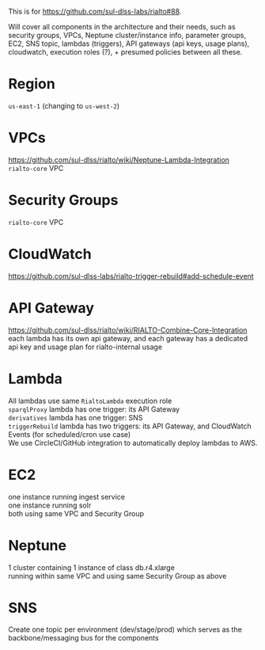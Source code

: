 This is for https://github.com/sul-dlss-labs/rialto#88.

Will cover all components in the architecture and their needs, such as security groups, VPCs, Neptune cluster/instance info, parameter groups, EC2, SNS topic, lambdas (triggers), API gateways (api keys, usage plans), cloudwatch, execution roles (?), + presumed policies between all these.

# Region

`us-east-1` (changing to `us-west-2`)

# VPCs 

https://github.com/sul-dlss/rialto/wiki/Neptune-Lambda-Integration  
`rialto-core` VPC

# Security Groups

`rialto-core` VPC

# CloudWatch

https://github.com/sul-dlss-labs/rialto-trigger-rebuild#add-schedule-event

# API Gateway 

https://github.com/sul-dlss/rialto/wiki/RIALTO-Combine-Core-Integration  
each lambda has its own api gateway, and each gateway has a dedicated api key and usage plan for rialto-internal usage

# Lambda

All lambdas use same `RialtoLambda` execution role  
`sparqlProxy` lambda has one trigger: its API Gateway  
`derivatives` lambda has one trigger: SNS  
`triggerRebuild` lambda has two triggers: its API Gateway, and CloudWatch Events (for scheduled/cron use case)  
We use CircleCI/GitHub integration to automatically deploy lambdas to AWS.  

# EC2

one instance running ingest service  
one instance running solr  
both using same VPC and Security Group  

# Neptune

1 cluster containing 1 instance of class db.r4.xlarge  
running within same VPC and using same Security Group as above

# SNS 

Create one topic per environment (dev/stage/prod) which serves as the backbone/messaging bus for the components